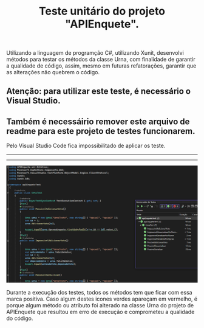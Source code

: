 ﻿<body>
    <h1 align="center">Teste unitário do projeto "APIEnquete".</h1> <br>
    <p>Utilizando a linguagem de programção C#, utilizando Xunit, desenvolvi métodos para testar os métodos da classe Urna, com finalidade de garantir a qualidade de código, assim, mesmo em futuras refatorações, garantir que as alterações não quebrem o código.</p>
    <h2>Atenção: para utilizar este teste, é necessário o Visual Studio.</h2>
    <h2>Também é necessáirio remover este arquivo de readme para este projeto de testes funcionarem.</h2>
    <p>Pelo Visual Studio Code fica impossibilitado de aplicar os teste.</p><hr><hr>
    <img src="Screenshot/TestesUnitarios.png" alt="">
    <p>Durante a execução dos testes, todos os métodos tem que ficar com essa marca positiva. Caso algum destes icones verdes apareçam em vermelho, é porque algum método ou atributo foi alterado na classe Urna do projeto de APIEnquete que resultou em erro de execução e comprometeu a qualidade do código.</p>
</body>
